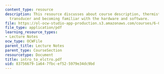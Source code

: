 ```yaml
---
content_type: resource
description: This resource discusses about course description, thermistor, a thermoelectric
  transducer and becoming familiar with the hardware and software.
file: https://ol-ocw-studio-app-production.s3.amazonaws.com/courses/6-071j-introduction-to-electronics-signals-and-measurement-spring-2006/837566791a647fbcef525979e34dc9bd_intro_to_elctro.pdf
file_type: application/pdf
learning_resource_types:
- Lecture Notes
ocw_type: OCWFile
parent_title: Lecture Notes
parent_type: CourseSection
resourcetype: Document
title: intro_to_elctro.pdf
uid: 83756679-1a64-7fbc-ef52-5979e34dc9bd
---
```

